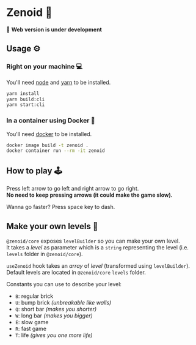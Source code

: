 # Zenoid 👾

🚧 **Web version is under development**

## Usage ⚙️

### Right on your machine 💻

You'll need [node](https://nodejs.org) and [yarn](https://yarnpkg.com) to be installed.

```bash
yarn install
yarn build:cli
yarn start:cli
```

### In a container using Docker 🐳

You'll need [docker](https://www.docker.com/) to be installed.

```bash
docker image build -t zenoid .
docker container run --rm -it zenoid
```

## How to play 🕹

Press left arrow to go left and right arrow to go right.  
**No need to keep pressing arrows (it could make the game slow).**

Wanna go faster? Press space key to dash.

## Make your own levels 🧱

`@zenoid/core` exposes `levelBuilder` so you can make your own level.  
It takes a *level* as parameter which is a `string` representing the level (i.e. `levels` folder in `@zenoid/core`).

`useZenoid` hook takes an *array* of *level* (transformed using `levelBuilder`).  
Default levels are located in `@zenoid/core` `levels` folder.

Constants you can use to describe your level:

* `B`: regular brick
* `U`: bump brick *(unbreakable like walls)*
* `Q`: short bar *(makes you shorter)*
* `W`: long bar *(makes you bigger)*
* `E`: slow game
* `R`: fast game
* `T`: life *(gives you one more life)*
